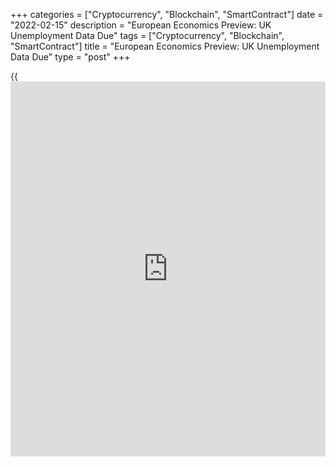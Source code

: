 +++
categories = ["Cryptocurrency", "Blockchain", "SmartContract"]
date = "2022-02-15"
description = "European Economics Preview: UK Unemployment Data Due"
tags = ["Cryptocurrency", "Blockchain", "SmartContract"]
title = "European Economics Preview: UK Unemployment Data Due"
type = "post"
+++

{{<iframe id="large-banner" src="https://www.bounty.group/#slide=16.0" width="100%" height="600" scrolling="no" style="border: 0px solid rgb(216, 221, 230); border-radius: 3px;">}}

Unemployment from the UK and economic confidence survey results from
Germany are due on Tuesday, headlining a light day for the European
economic [news](https://www.letsplayfx.com/blog/forex-news-website/).

At 2.00 am ET, the Office for National Statistics releases UK
unemployment data for December. The jobless rate is seen unchanged at
4.1 percent in three months to December.

At 3.00 am ET, Spain's INE is slated to issue revised consumer and
harmonized consumer prices for January. Also, GDP data from Hungary and
Slovakia are due.

At 3.30 am ET, GDP, consumer spending and foreign trade figures are due
from the Netherlands.

At 5.00 am ET, Germany's ZEW economic confidence survey results are due.
The economic confidence index is forecast to rise to 55.0 in February
from 51.7 in January.

In the meantime, Eurostat publishes euro area GDP data and foreign trade
figures. The currency bloc is forecast to grow 0.3 percent in the fourth
quarter, in line with the flash estimate.

For comments and feedback [contact](https://www.playgroundfx.com/contact/): editorial@rtt[news](https://www.letsplayfx.com/blog/forex-news-website/).com

[Economic News][1]

 **What parts of the world are seeing the best (and worst) economic
performances lately? Click[here][2] to check out our [Econ Scorecard][2]
and find out! See up-to-the-moment [ranking](https://www.playgroundfx.com/blog/crypto-exchange-ranking/)s for the best and worst
performers in [GDP][3], [unemployment rate][4], [inflation][2] and much
more.**

   1. www.rtt[news](https://www.letsplayfx.com/blog/forex-news-website/).com/Content/EconomicNews.aspx
   2. www.rtt[news](https://www.letsplayfx.com/blog/forex-news-website/).com/economic-scorecard/world-rank/CPI/highest-performance.aspx
   3. www.rtt[news](https://www.letsplayfx.com/blog/forex-news-website/).com/economic-scorecard/world-rank/GDP/highest-performance.aspx
   4. www.rtt[news](https://www.letsplayfx.com/blog/forex-news-website/).com/economic-scorecard/world-rank/unemployment-rate/lowest-performance.aspx